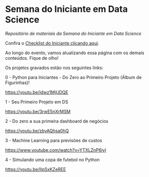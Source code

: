 # Semana do Iniciante em Data Science

*Repositório de materiais da Semana do Iniciante em Data Science*

Confira o [Checklist do Iniciante clicando aqui](https://github.com/gitflai/Semana-do-Iniciante-em-Data-Science/blob/main/Checklist%20do%20Iniciante%20em%20Data%20Science.pdf).

Ao longo do evento, vamos atualizando essa página com os demais conteúdos. Fique de olho!

Os projetos gravados estão nos seguintes links:

0 - Python para Iniciantes - Do Zero ao Primeiro Projeto (Álbum de Figurinhas)!

https://youtu.be/idwz1MjUDQE

1 - Seu Primeiro Projeto em DS

https://youtu.be/3rwE5nXrMSM

2 - Do zero a sua primeira dashboard de negócios

https://youtu.be/zbyAQhsa0hQ

3 - Machine Learning para previsões de custos

https://www.youtube.com/watch?v=YTXLZnP6iyI

4 - Simulando uma copa de futebol no Python 

https://youtu.be/IIpSxKZeREE


